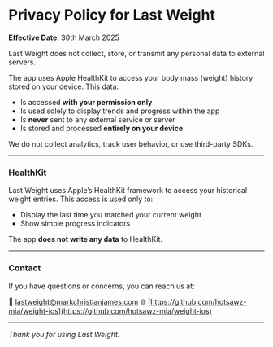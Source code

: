 # Privacy Policy for Last Weight

**Effective Date**: 30th March 2025

Last Weight does not collect, store, or transmit any personal data to external servers.

The app uses Apple HealthKit to access your body mass (weight) history stored on your device. This data:

- Is accessed **with your permission only**
- Is used solely to display trends and progress within the app
- Is **never** sent to any external service or server
- Is stored and processed **entirely on your device**

We do not collect analytics, track user behavior, or use third-party SDKs.

---

### HealthKit

Last Weight uses Apple’s HealthKit framework to access your historical weight entries. This access is used only to:

- Display the last time you matched your current weight
- Show simple progress indicators

The app **does not write any data** to HealthKit.

---

### Contact

If you have questions or concerns, you can reach us at:

📧 lastweight@markchristianjames.com 
🌐 [https://github.com/hotsawz-mia/weight-ios](https://github.com/hotsawz-mia/weight-ios)

---

*Thank you for using Last Weight.*
